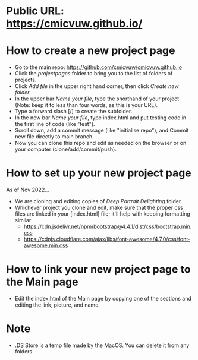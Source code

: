 # Public URL: https://cmicvuw.github.io/

# How to create a new project page
- Go to the main repo: https://github.com/cmicvuw/cmicvuw.github.io
- Click the _projectpages_ folder to bring you to the list of folders of projects.
- Click _Add file_ in the upper right hand corner, then click _Create new folder_.
- In the upper bar _Name your file_, type the shorthand of your project (Note: keep it to less than four words, as this is your URL). 
- Type a forward slash [/] to create the subfolder.
- In the new bar _Name your file_, type index.html and put testing code in the first line of code (like "test"). 
- Scroll down, add a commit message (like "initialise repo"), and Commit new file directly to main branch.
- Now you can clone this repo and edit as needed on the browser or on your computer (clone/add/commit/push).

# How to set up your new project page
As of Nov 2022...
- We are cloning and editing copies of _Deep Portrait Delighting_ folder.
- Whichever project you clone and edit, make sure that the proper css files are linked in your [index.html] file; it'll help with keeping formatting similar
    - https://cdn.jsdelivr.net/npm/bootstrap@4.4.1/dist/css/bootstrap.min.css
    - https://cdnjs.cloudflare.com/ajax/libs/font-awesome/4.7.0/css/font-awesome.min.css

# How to link your new project page to the Main page
- Edit the index.html of the Main page by copying one of the sections and editing the link, picture, and name.

# Note
- .DS Store is a temp file made by the MacOS. You can delete it from any folders.
